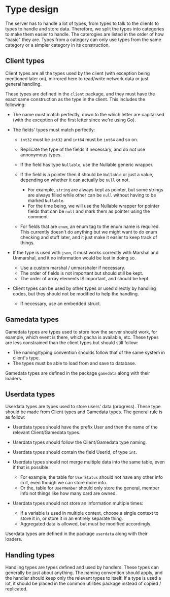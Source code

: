 # Type design
The server has to handle a lot of types, from types to talk to the clients to types to handle and store data. Therefore, we split the types into categories to make them easier to handle. The caterogies are listed in the order of how "basic" they are. Types from a category can only use types from the same category or a simpler category in its construction. 

## Client types
Client types are all the types used by the client (with exception being mentioned later on), mirrored here to read/write network data or just general handling.

These types are defined in the `client` package, and they must have the exact same construction as the type in the client. This includes the following:

- The name must match perfectly, down to the which letter are capitalised (with the exception of the first letter since we're using Go).
- The fields' types must match perfectly:

  - `int32` must be `int32` and `int64` must be `int64` and so on.
  - Replicate the type of the fields if necessary, and do not use annonymous types.
  - If the field has type `Nullable`, use the Nullable generic wrapper.
  - If the field is a pointer then it should be `Nullable` or just a value, depending on whether it can actually be `null` or not.
  
    - For example, `string` are always kept as pointer, but some strings are always filled while other can be `null` without having to be marked `Nullable`.
    - For the time being, we will use the Nullable wrapper for pointer fields that can be `null` and mark them as pointer using the comment
  - For fields that are `enum`, an enum tag to the enum name is required. This currently doesn't do anything but we might want to do enum checking and stuff later, and it just make it easier to keep track of things.
- If the type is used with `json`, it must works correctly with Marshal and Unmarshal, and it no information would be lost in doing so.

  - Use a custom marshal / unmarshaler if necessary.
  - The order of fields is not important but should still be kept.
  - The order of array elements IS important, and should be kept.
- Client types can be used by other types or used directly by handling codes, but they should not be modified to help the handling. 

  - If necessary, use an embedded struct.

## Gamedata types
Gamedata types are types used to store how the server should work, for example, which event is there, which gacha is available, etc. These types are less constrained than the client types but should still follow:

- The naming/typing convention shoulds follow that of the same system in client's type.
- The types must be able to load from and save to database.

Gamedata types are defined in the package `gamedata` along with their loaders.

## Userdata types 
Userdata types are types used to store users' data (progress). These type should be made from Client types and Gamedata types. The general rule is as follow:

- Userdata types should have the prefix User and then the name of the relevant Client/Gamedata types.
- Userdata types should follow the Client/Gamedata type naming.
- Userdata types should contain the field UserId, of type `int`.
- Userdata types should not merge multiple data into the same table, even if that is possible:
  
  - For example, the table for `UserStatus` should not have any other info in it, even though we can store more info.
  - Or the, table for `UserMember` should only store the general, member info not things like how many card are owned.
- Userdata types should not store an information multiple times:

  - If a variable is used in multiple context, choose a single context to store it in, or store it in an entirely separate thing.
  - Aggregated data is allowed, but must be modified accordingly.

Userdata types are defined in the package `userdata` along with their loaders.

## Handling types
Handling types are types defined and used by handlers. These types can generally be just about anything. The naming convention should apply, and the handler should keep only the relevant types to itself. If a type is used a lot, it should be placed in the common utilities package instead of copied / replicated.